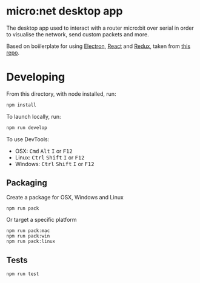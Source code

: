 # micro:net desktop app

The desktop app used to interact with a router micro:bit over serial in order to visualise the network, send custom packets and more.

Based on boiilerplate for using [Electron](http://electron.atom.io/), [React](https://facebook.github.io/react/) and [Redux](http://redux.js.org/), taken from [this repo](https://raw.githubusercontent.com/jschr/electron-react-redux-boilerplate/master/README.md).

# Developing 

From this directory, with node installed, run:
```bash
npm install
```

To launch locally, run:
```bash
npm run develop
```

To use DevTools:

* OSX: <kbd>Cmd</kbd> <kbd>Alt</kbd> <kbd>I</kbd> or <kbd>F12</kbd>
* Linux: <kbd>Ctrl</kbd> <kbd>Shift</kbd> <kbd>I</kbd> or <kbd>F12</kbd>
* Windows: <kbd>Ctrl</kbd> <kbd>Shift</kbd> <kbd>I</kbd> or <kbd>F12</kbd>

## Packaging

Create a package for OSX, Windows and Linux
```
npm run pack
```

Or target a specific platform
```
npm run pack:mac
npm run pack:win
npm run pack:linux
```

## Tests

```
npm run test
```
